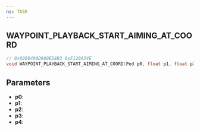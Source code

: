 ```yaml
---
ns: TASK
---
```

## WAYPOINT_PLAYBACK_START_AIMING_AT_COORD

```c
// 0x8968400D900ED8B3 0xF120A34E
void WAYPOINT_PLAYBACK_START_AIMING_AT_COORD(Ped p0, float p1, float p2, float p3, BOOL p4);
```


## Parameters
* **p0**: 
* **p1**: 
* **p2**: 
* **p3**: 
* **p4**: 


